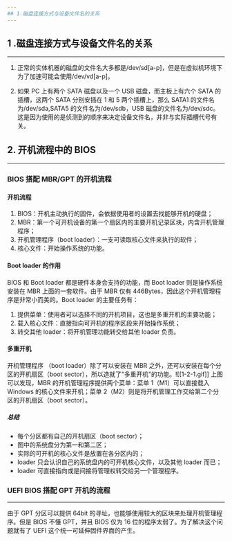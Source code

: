 ```yaml
---
## 1.磁盘连接方式与设备文件名的关系
---
```

## 1 .磁盘连接方式与设备文件名的关系
---
1. 正常的实体机器的磁盘的文件名大多都是/dev/sd\[a-p]，但是在虚拟机环境下为了加速可能会使用/dev/vd\[a-p]。

2. 如果 PC 上有两个 SATA 磁盘以及一个 USB 磁盘，而主板上有六个 SATA 的插槽，这两个 SATA 分别安插在 1 和 5 两个插槽上，那么 SATA1 的文件名为/dev/sda,SATA5 的文件名为/dev/sdb，USB 磁盘的文件名为/dev/sdc。这是因为使用的是侦测到的顺序来决定设备文件名，并非与实际插槽代号有关。
## 2. 开机流程中的 BIOS
---
### BIOS 搭配 MBR/GPT 的开机流程
#### 开机流程
1. BIOS：开机主动执行的固件，会依据使用者的设置去找能够开机的硬盘；
2. MBR：第一个可开机设备的第一个扇区内的主要开机记录区块，内含开机管理程序；
3. 开机管理程序（boot loader）：一支可读取核心文件来执行的软件；
4. 核心文件：开始操作系统的功能。

#### Boot loader 的作用
BIOS 和 Boot loader 都是硬件本身会支持的功能，而 Boot loader 则是操作系统安装在 MBR 上面的一套软件。由于 MBR 仅有 446Bytes，因此这个开机管理程序是非常小而美的。Boot loader 的主要任务有：
1. 提供菜单：使用者可以选择不同的开机项目，这也是多重开机的主要功能；
2. 载入核心文件：直接指向可开机的程序区段来开始操作系统；
3. 转交其他 loader：将开机管理功能转交给其他 loader 负责。

#### 多重开机
开机管理程序 （boot loader）除了可以安装在 MBR 之外，还可以安装在每个分区的开机扇区（boot sector），所以造就了"多重开机"的功能。![[1-2-1.gif]]
上图可以发现，MBR 的开机管理程序提供两个菜单：菜单 1（M1）可以直接载入 Windows 的核心文件来开机；菜单 2（M2）则是将开机管理工作交给第二个分区的开机扇区（boot sector）。

##### 总结
* 每个分区都有自己的开机扇区（boot sector）；
* 图中的系统盘分为第一和第二区；
* 实际的可开机的核心文件是放置在各分区内的；
* loader 只会认识自己的系统盘内的可开机核心文件，以及其他 loader 而已；
* loader 可直接指向或是间接将管理权转交给另一个管理程序。

### UEFI BIOS 搭配 GPT 开机的流程

---

由于 GPT 分区可以提供 64bit 的寻址，也能够使用较大的区块来处理开机管理程序。但是 BIOS 不懂 GPT，并且 BIOS 仅为 16 位的程序太弱了。为了解决这个问题就有了 UEFI 这个统一可延伸固件界面的产生。